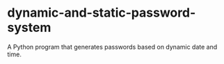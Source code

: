 # dynamic-and-static-password-system
A Python program that generates passwords based on dynamic date and time.
